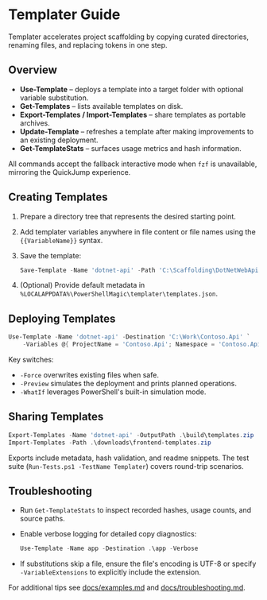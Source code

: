 # Templater Guide

Templater accelerates project scaffolding by copying curated directories,
renaming files, and replacing tokens in one step.

## Overview

- **Use-Template** – deploys a template into a target folder with optional
  variable substitution.
- **Get-Templates** – lists available templates on disk.
- **Export-Templates / Import-Templates** – share templates as portable
  archives.
- **Update-Template** – refreshes a template after making improvements to an
  existing deployment.
- **Get-TemplateStats** – surfaces usage metrics and hash information.

All commands accept the fallback interactive mode when `fzf` is unavailable,
mirroring the QuickJump experience.

## Creating Templates

1. Prepare a directory tree that represents the desired starting point.
2. Add templater variables anywhere in file content or file names using the
   `{{VariableName}}` syntax.
3. Save the template:

   ```powershell
   Save-Template -Name 'dotnet-api' -Path 'C:\Scaffolding\DotNetWebApi'
   ```

4. (Optional) Provide default metadata in
   `%LOCALAPPDATA%\PowerShellMagic\templater\templates.json`.

## Deploying Templates

```powershell
Use-Template -Name 'dotnet-api' -Destination 'C:\Work\Contoso.Api' `
    -Variables @{ ProjectName = 'Contoso.Api'; Namespace = 'Contoso.Api' }
```

Key switches:

- `-Force` overwrites existing files when safe.
- `-Preview` simulates the deployment and prints planned operations.
- `-WhatIf` leverages PowerShell's built-in simulation mode.

## Sharing Templates

```powershell
Export-Templates -Name 'dotnet-api' -OutputPath .\build\templates.zip
Import-Templates -Path .\downloads\frontend-templates.zip
```

Exports include metadata, hash validation, and readme snippets. The test suite
(`Run-Tests.ps1 -TestName Templater`) covers round-trip scenarios.

## Troubleshooting

- Run `Get-TemplateStats` to inspect recorded hashes, usage counts, and source
  paths.
- Enable verbose logging for detailed copy diagnostics:

  ```powershell
  Use-Template -Name app -Destination .\app -Verbose
  ```

- If substitutions skip a file, ensure the file's encoding is UTF-8 or specify
  `-VariableExtensions` to explicitly include the extension.

For additional tips see [docs/examples.md](examples.md) and
[docs/troubleshooting.md](troubleshooting.md).
